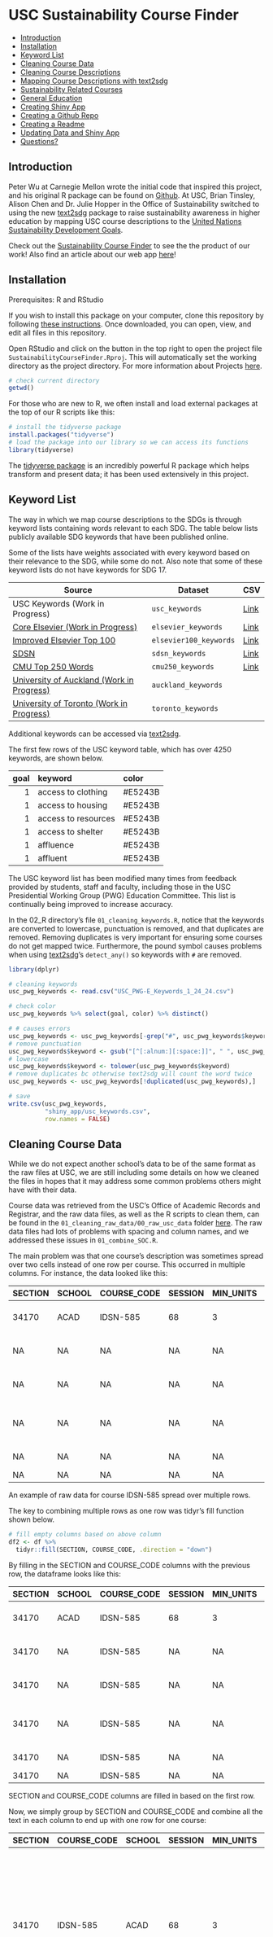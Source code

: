 USC Sustainability Course Finder
================

- [Introduction](#introduction)
- [Installation](#installation)
- [Keyword List](#keyword-list)
- [Cleaning Course Data](#cleaning-course-data)
- [Cleaning Course Descriptions](#cleaning-course-descriptions)
- [Mapping Course Descriptions with
  text2sdg](#mapping-course-descriptions-with-text2sdg)
- [Sustainability Related Courses](#sustainability-related-courses)
- [General Education](#general-education)
- [Creating Shiny App](#creating-shiny-app)
- [Creating a Github Repo](#creating-a-github-repo)
- [Creating a Readme](#creating-a-readme)
- [Updating Data and Shiny App](#updating-data-and-shiny-app)
- [Questions?](#questions)

<!-- # USC Sustainability Course Finder -->

## Introduction

Peter Wu at Carnegie Mellon wrote the initial code that inspired this
project, and his original R package can be found on
<a href="https://github.com/pwu97/SDGmapR" target="_blank">Github</a>.
At USC, Brian Tinsley, Alison Chen and Dr. Julie Hopper in the Office of
Sustainability switched to using the new
<a href="https://www.text2sdg.io/" target="_blank">text2sdg</a> package
to raise sustainability awareness in higher education by mapping USC
course descriptions to the
<a href="https://sdgs.un.org/goals" target="_blank">United Nations
Sustainability Development Goals</a>.

Check out the <a
href="https://usc-sustainability.shinyapps.io/Sustainability-Course-Finder/"
target="_blank">Sustainability Course Finder</a> to see the the product
of our work! Also find an article about our web app <a
href="https://news.usc.edu/207748/new-usc-sustainability-course-finder/"
target="_blank">here</a>!

## Installation

Prerequisites: R and RStudio

If you wish to install this package on your computer, clone this
repository by following <a
href="https://docs.github.com/en/repositories/creating-and-managing-repositories/cloning-a-repository"
target="_blank">these instructions</a>. Once downloaded, you can open,
view, and edit all files in this repository.

Open RStudio and click on the button in the top right to open the
project file `SustainabilityCourseFinder.Rproj`. This will automatically
set the working directory as the project directory. For more information
about Projects <a
href="https://support.posit.co/hc/en-us/articles/200526207-Using-RStudio-Projects#:~:text=Opening%20Projects,Rproj"
target="_blank">here</a>.

``` r
# check current directory
getwd()
```

For those who are new to R, we often install and load external packages
at the top of our R scripts like this:

``` r
# install the tidyverse package
install.packages("tidyverse")
# load the package into our library so we can access its functions
library(tidyverse)
```

The <a href="https://github.com/tidyverse/tidyverse"
target="_blank">tidyverse package</a> is an incredibly powerful R
package which helps transform and present data; it has been used
extensively in this project.

## Keyword List

The way in which we map course descriptions to the SDGs is through
keyword lists containing words relevant to each SDG. The table below
lists publicly available SDG keywords that have been published online.

Some of the lists have weights associated with every keyword based on
their relevance to the SDG, while some do not. Also note that some of
these keyword lists do not have keywords for SDG 17.

| Source                                                                                                                                                        | Dataset                | CSV                                                                                                                                                |
|---------------------------------------------------------------------------------------------------------------------------------------------------------------|------------------------|----------------------------------------------------------------------------------------------------------------------------------------------------|
| USC Keywords (Work in Progress)                                                                                                                               | `usc_keywords`         | <a href="https://github.com/USC-Office-of-Sustainability/SustainabilityCourseFinder/blob/main/shiny_app/usc_keywords.csv" target="_blank">Link</a> |
| <a href="https://data.mendeley.com/datasets/87txkw7khs/1" target="_blank">Core Elsevier (Work in Progress)</a>                                                | `elsevier_keywords`    | <a href="https://github.com/pwu97/SDGmapR/blob/main/datasets/elsevier_keywords_cleaned.csv" target="_blank">Link</a>                               |
| <a href="https://data.mendeley.com/datasets/9sxdykm8s4/2" target="_blank">Improved Elsevier Top 100</a>                                                       | `elsevier100_keywords` | <a href="https://github.com/pwu97/SDGmapR/blob/main/datasets/elsevier100_keywords_cleaned.csv" target="_blank">Link</a>                            |
| <a href="https://ap-unsdsn.org/regional-initiatives/universities-sdgs/" target="_blank">SDSN</a>                                                              | `sdsn_keywords`        | <a href="https://github.com/pwu97/SDGmapR/blob/main/datasets/sdsn_keywords_cleaned.csv" target="_blank">Link</a>                                   |
| <a href="https://www.cmu.edu/leadership/the-provost/provost-priorities/sustainability-initiative/sdg-definitions.html" target="_blank">CMU Top 250 Words</a>  | `cmu250_keywords`      | <a href="https://github.com/pwu97/SDGmapR/blob/main/datasets/cmu250_keywords_cleaned.csv" target="_blank">Link</a>                                 |
| <a href="https://www.sdgmapping.auckland.ac.nz/" target="_blank">University of Auckland (Work in Progress)</a>                                                | `auckland_keywords`    |                                                                                                                                                    |
| <a href="https://data.utoronto.ca/sustainable-development-goals-sdg-report/sdg-report-appendix/" target="_blank">University of Toronto (Work in Progress)</a> | `toronto_keywords`     |                                                                                                                                                    |

Additional keywords can be accessed via
<a href="https://www.text2sdg.io/reference/detect_sdg_systems.html"
target="_blank">text2sdg</a>.

The first few rows of the USC keyword table, which has over 4250
keywords, are shown below.

| goal | keyword             | color    |
|-----:|:--------------------|:---------|
|    1 | access to clothing  | \#E5243B |
|    1 | access to housing   | \#E5243B |
|    1 | access to resources | \#E5243B |
|    1 | access to shelter   | \#E5243B |
|    1 | affluence           | \#E5243B |
|    1 | affluent            | \#E5243B |

The USC keyword list has been modified many times from feedback provided
by students, staff and faculty, including those in the USC Presidential
Working Group (PWG) Education Committee. This list is continually being
improved to increase accuracy.

In the 02_R directory’s file `01_cleaning_keywords.R`, notice that the
keywords are converted to lowercase, punctuation is removed, and that
duplicates are removed. Removing duplicates is very important for
ensuring some courses do not get mapped twice. Furthermore, the pound
symbol causes problems when using
<a href="https://www.text2sdg.io/" target="_blank">text2sdg</a>’s
`detect_any()` so keywords with `#` are removed.

``` r
library(dplyr)

# cleaning keywords
usc_pwg_keywords <- read.csv("USC_PWG-E_Keywords_1_24_24.csv")

# check color
usc_pwg_keywords %>% select(goal, color) %>% distinct()

# # causes errors
usc_pwg_keywords <- usc_pwg_keywords[-grep("#", usc_pwg_keywords$keyword),]
# remove punctuation
usc_pwg_keywords$keyword <- gsub("[^[:alnum:][:space:]]", " ", usc_pwg_keywords$keyword)
# lowercase
usc_pwg_keywords$keyword <- tolower(usc_pwg_keywords$keyword)
# remove duplicates bc otherwise text2sdg will count the word twice
usc_pwg_keywords <- usc_pwg_keywords[!duplicated(usc_pwg_keywords),]

# save
write.csv(usc_pwg_keywords,
          "shiny_app/usc_keywords.csv",
          row.names = FALSE)
```

## Cleaning Course Data

While we do not expect another school’s data to be of the same format as
the raw files at USC, we are still including some details on how we
cleaned the files in hopes that it may address some common problems
others might have with their data.

<!-- add link to a file? -->

Course data was retrieved from the USC’s Office of Academic Records and
Registrar, and the raw data files, as well as the R scripts to clean
them, can be found in the `01_cleaning_raw_data/00_raw_usc_data` folder
<a
href="https://github.com/USC-Office-of-Sustainability/SustainabilityCourseFinder/tree/main/01_cleaning_raw_data/00_raw_usc_data"
target="_blank">here</a>. The raw data files had lots of problems with
spacing and column names, and we addressed these issues in
`01_combine_SOC.R`.

The main problem was that one course’s description was sometimes spread
over two cells instead of one row per course. This occurred in multiple
columns. For instance, the data looked like this:

| SECTION | SCHOOL | COURSE_CODE | SESSION | MIN_UNITS | MAX_UNITS | COURSE_TITLE | MODE | Link | PUBLISH | START_TIME          | END_TIME            | DAYS | TOTAL_ENR1 | MODALITY | INSTRUCTOR_NAME      | ASSIGNED_ROOM | TOTAL_ENR2 | COURSE_DESCRIPTION                                              |
|:--------|:-------|:------------|:--------|:----------|:----------|:-------------|:-----|:-----|:--------|:--------------------|:--------------------|:-----|:-----------|:---------|:---------------------|:--------------|:-----------|:----------------------------------------------------------------|
| 34170   | ACAD   | IDSN-585    | 68      | 3         | 3         | Capstone     | C    | NA   | Y       | 0.72916666666666663 | 0.79513888888888884 | T    | 13         | NA       | Clewis, Jay          | ONLINE        | 13         | Faculty-mentored, applied project with individual and team      |
| NA      | NA     | NA          | NA      | NA        | NA        | NA           | NA   | NA   | NA      | NA                  | NA                  | NA   | NA         | NA       | NA                   | NA            | NA         | components. Implement a prototype solution to a problem. Deploy |
| NA      | NA     | NA          | NA      | NA        | NA        | NA           | NA   | NA   | NA      | NA                  | NA                  | NA   | NA         | NA       | NA                   | NA            | NA         | relevant tools, methods and processes learned throughout the    |
| NA      | NA     | NA          | NA      | NA        | NA        | NA           | NA   | NA   | NA      | NA                  | NA                  | NA   | NA         | NA       | NA                   | NA            | NA         | program. Recommended preparation: all other required courses    |
| NA      | NA     | NA          | NA      | NA        | NA        | NA           | NA   | NA   | NA      | NA                  | NA                  | NA   | NA         | NA       | NA                   | NA            | NA         | (excluding concurrent courses).                                 |
| NA      | NA     | NA          | NA      | NA        | NA        | NA           | NA   | NA   | NA      | NA                  | NA                  | NA   | NA         | NA       | Arnoult, Jean-Michel | NA            | NA         | NA                                                              |

An example of raw data for course IDSN-585 spread over multiple rows.

The key to combining multiple rows as one row was tidyr’s fill function
shown below.

``` r
# fill empty columns based on above column
df2 <- df %>%
  tidyr::fill(SECTION, COURSE_CODE, .direction = "down")
```

By filling in the SECTION and COURSE_CODE columns with the previous row,
the dataframe looks like this:

| SECTION | SCHOOL | COURSE_CODE | SESSION | MIN_UNITS | MAX_UNITS | COURSE_TITLE | MODE | Link | PUBLISH | START_TIME          | END_TIME            | DAYS | TOTAL_ENR1 | MODALITY | INSTRUCTOR_NAME      | ASSIGNED_ROOM | TOTAL_ENR2 | COURSE_DESCRIPTION                                              |
|:--------|:-------|:------------|:--------|:----------|:----------|:-------------|:-----|:-----|:--------|:--------------------|:--------------------|:-----|:-----------|:---------|:---------------------|:--------------|:-----------|:----------------------------------------------------------------|
| 34170   | ACAD   | IDSN-585    | 68      | 3         | 3         | Capstone     | C    | NA   | Y       | 0.72916666666666663 | 0.79513888888888884 | T    | 13         | NA       | Clewis, Jay          | ONLINE        | 13         | Faculty-mentored, applied project with individual and team      |
| 34170   | NA     | IDSN-585    | NA      | NA        | NA        | NA           | NA   | NA   | NA      | NA                  | NA                  | NA   | NA         | NA       | NA                   | NA            | NA         | components. Implement a prototype solution to a problem. Deploy |
| 34170   | NA     | IDSN-585    | NA      | NA        | NA        | NA           | NA   | NA   | NA      | NA                  | NA                  | NA   | NA         | NA       | NA                   | NA            | NA         | relevant tools, methods and processes learned throughout the    |
| 34170   | NA     | IDSN-585    | NA      | NA        | NA        | NA           | NA   | NA   | NA      | NA                  | NA                  | NA   | NA         | NA       | NA                   | NA            | NA         | program. Recommended preparation: all other required courses    |
| 34170   | NA     | IDSN-585    | NA      | NA        | NA        | NA           | NA   | NA   | NA      | NA                  | NA                  | NA   | NA         | NA       | NA                   | NA            | NA         | (excluding concurrent courses).                                 |
| 34170   | NA     | IDSN-585    | NA      | NA        | NA        | NA           | NA   | NA   | NA      | NA                  | NA                  | NA   | NA         | NA       | Arnoult, Jean-Michel | NA            | NA         | NA                                                              |

SECTION and COURSE_CODE columns are filled in based on the first row.

Now, we simply group by SECTION and COURSE_CODE and combine all the text
in each column to end up with one row for one course:

| SECTION | COURSE_CODE | SCHOOL | SESSION | MIN_UNITS | MAX_UNITS | COURSE_TITLE | MODE | Link | PUBLISH | START_TIME          | END_TIME            | DAYS | TOTAL_ENR | MODALITY | INSTRUCTOR_NAME                  | ASSIGNED_ROOM | TOTAL_ENR1 | COURSE_DESCRIPTION                                                                                                                                                                                                                                                                   |
|:--------|:------------|:-------|:--------|:----------|:----------|:-------------|:-----|:-----|:--------|:--------------------|:--------------------|:-----|:----------|:---------|:---------------------------------|:--------------|:-----------|:-------------------------------------------------------------------------------------------------------------------------------------------------------------------------------------------------------------------------------------------------------------------------------------|
| 34170   | IDSN-585    | ACAD   | 68      | 3         | 3         | Capstone     | C    | NA   | Y       | 0.72916666666666663 | 0.79513888888888884 | T    | 13        | NA       | Clewis, Jay;Arnoult, Jean-Michel | ONLINE        | 13         | Faculty-mentored, applied project with individual and team components. Implement a prototype solution to a problem. Deploy relevant tools, methods and processes learned throughout the program. Recommended preparation: all other required courses (excluding concurrent courses). |

Final row for course IDSN-585.

The process is the same for both CSV and Excel files. The only
difference is that CSV files have an extra DEPTOWNERNAME column. While
cleaning the SOC files, we also added an “origin” column which indicates
which year and term the data is from.

Once all the files have been cleaned and saved in a new folder
clean_data, we can combine them all into one dataframe with the
following code:

``` r
ff <- list.files("01_cleaning_raw_data/00_raw_usc_data/clean_data", 
                 pattern = "csv", full.names = TRUE)
# read data
tmp <- lapply(ff, read.csv)

# combine
combined_data <- data.table::rbindlist(tmp, fill = TRUE)

write.csv(combined_data,
          "combined_data.csv",
          row.names = FALSE)
```

In the next R file, `02_formatting.R`, we read in the combined clean CSV
and reformat it. In this file, we change column names, count the number
of students and sections for each section, cut out courses listed purely
for enrollment credit, and we create the “semester,” “all_semesters,”
and “course_level” columns. To see this code please see the R script <a
href="https://github.com/USC-Office-of-Sustainability/SustainabilityCourseFinder/tree/main/01_cleaning_raw_data/00_raw_usc_data/02_formatting.R"
target="_blank">here</a>. In this script, some of the cleaning is done
in one function, `clean_data`, and some cleaning processes are done with
helper functions like `get_semester` and `get_course_level`.

One important piece of this file is excluding certain courses. For
example, courses with titles containing “Directed Research” and
Individual Instruction”, courses with exact titles “Advanced Research
Experience” and Board Development”, courses with descriptions containing
“Directed undergraduate research” and “Directed graduate research”, and
courses with course IDs ending in 490, 790, and 594 are all removed. You
can add additional rules to the clean_data function:

``` r
# a snippet of code from 02_cleaning_2020-2023.R
titles_containing = c("Directed Research",
                        "Individual Instruction")
titles_matching = c("Advanced Research Experience",
                      "Board Development")
descriptions_containing = c("Directed undergraduate research",
                              "Directed graduate research")
data_clean <- raw_data %>%
    filter(!grepl(paste(titles_containing, collapse = "|"), COURSE_TITLE) & 
             !COURSE_TITLE %in% titles_matching &
             !grepl(paste(descriptions_containing, collapse = "|"), COURSE_DESCRIPTION) &
             !grepl("-[47]90|-594", COURSE_CODE))
```

Note that when you make an update to data like such, you must go and
rerun the next R scripts with the new data to update all of the data
frames for the shiny app. Once we create the cleaned `usc_courses.csv`,
we duplicate it and move it up one directory so that we can run more
code on it.

In the above directory, `01_cleaning_raw_data`, there is an R script
that shows you how to add a course to the dataframe
`01_adding_course.R`. It is important that you include ALL COLUMNS when
adding new entries – otherwise the data will get messy.

## Cleaning Course Descriptions

Once we have the cleaned dataframe with correct column names, we now
clean the course descriptions in
`01_cleaning_raw_data/03_cleaning_course_descriptions.R` to increase the
accuracy of the mapping we will perform to the keyword list.

This file corrects context-dependency issues that lead to inaccurate
mappings of courses to SDGs. For example, courses with the phrases
“business environment” or “learning environment” should not be mapped to
the word “environment” and its related SDGs.

First some typos in the course descriptions are corrected using
`stri_replace_all_regex` from the
<a href="https://stringi.gagolewski.com/" target="_blank">stringi
package</a>.

Next we want to create a new column “clean_course_desc” which holds the
course description of the course without punctuation except apostrophes
and corrected context dependencies.

``` r
usc_courses$clean_course_desc <- 
  apply_context_dependency(remove_punctuation(usc_courses$course_desc))
```

The `remove_punctuation` function simply replaces all punctuation in the
text with a space using gsub. Learn more about regular expressions in R
by typing `?base::regex` into the console.

``` r
remove_punctuation <- function(tt) {
  gsub("[^[:alnum:][:space:]']", " ", tt)
}
```

The `apply_context_dependency` function uses `stri_replace_all_regex` to
replace advertising ecosystem with advertising domain in all course
descriptions. There is a file called `context_dependencies.csv` which
lists all the replacements to be made as two columns: before and after.
You can use regex capture groups for more generic matches. Warning: the
more context dependencies in the csv file, the slower this function will
run.

Once we have the output from this cleaning, `usc_courses_cleaned.csv`,
we duplicate it and move it to the `data` directory where we will be
working from now on. Now, all of our R scripts will be from the `02_R`
directory and our data will be in this data directory.

## Mapping Course Descriptions with text2sdg

Our previous strategy to map course descriptions took over 6 hours to
run. We now use
<a href="https://www.text2sdg.io/" target="_blank">text2sdg</a>’s
`detect_any` function to map course descriptions in less than 5 minutes.

Now, we are ready to map the clean course descriptions void of
punctuation errors and major context dependencies to our keyword list
and the 17 SDGs. In the `02_R` directory, find the code to map course
descriptions in `02_using_text2sdg.R`.  
First we need to create a system to use the USC keywords. The system
needs to have 3 columns: system name, SDG, and query.

``` r
# create system for text2sdg
usc_pwg_system <- usc_pwg_keywords %>%
  mutate(system = "usc_pwg",
         query = paste0('"', keyword, '"')) %>%
  rename(sdg = goal) %>%
  select(system, sdg, query)
```

Make sure the keywords and the text (course description) have no
punctuation and are lowercase, so that detect_any can find the keywords
in the text.

Next we run detect_any using our keyword system. This function will only
count a keyword once. The output from this function is a dataframe with
columns: document, sdg, system, query_id, features, hit. The important
columns are document, sdg, and features. The document number corresponds
to the row number of usc_courses dataframe. SDG got changed into
‘SDG-01’ not 1. Features that are made up of multiple words get split by
commas in this column, so I glued them back together. If a course gets
mapped to multiple SDGs it will show up multiple rows in the dataframe.

``` r
# duplicate keywords will only count as 1
hits <- detect_any(usc_courses$text, usc_pwg_system, output = "features")
# remove commas in features
hits$cleanfeatures <- gsub(",", "", hits$features)
# get sdg number
hits$sdg_num <- sapply(hits$sdg, function(x) {
  as.numeric(strsplit(x, "-")[[1]][2])
})
```

Then we want the color for the corresponding sdg (and keyword) by
merging the dataframe with the original keywords.

``` r
hits_color <- merge(hits, usc_pwg_keywords, 
                    by.x = c("cleanfeatures", "sdg_num"), 
                    by.y = c("keyword", "goal")) %>%
  select(document, sdg_num, cleanfeatures, color)
```

Next, we want to combine the dataframe with our original course info
dataframe. In addition we want two columns that summarize a course’s
keywords and goals.

``` r
master_course_sdg_data <- merge(hits_color, usc_courses, by.x = "document", by.y = "rowID", all.y = TRUE) %>%
  rename(keyword = cleanfeatures, goal = sdg_num) %>%
  select(document, school, courseID, course_title, instructor, section, semester, keyword, goal, color, course_desc, text, department, N.Sections, year, course_level, total_enrolled, all_semesters) %>%
  arrange(courseID) %>%
  group_by(document) %>%
  mutate(all_keywords = paste(unique(keyword), collapse = ","),
         all_goals = paste(sort(unique(goal)), collapse = ","))
```

## Sustainability Related Courses

After mapping, we analyze the goals that a course maps to and classify
it as `Sustainability-Focused`,`Sustainability-Inclusive`,
`SDG-Related`, or `Not Related`.

Our current method for classifying courses is as follows:

- Sustainability-Focused: a course (title/description) maps to one or
  more social/economic SDG (1-5, 8-11, 16, 17) AND one or more
  environmental SDG (6, 7, 12, 13, 14, 15)

- Sustainability-Inclusive: a course (title/description) maps to at
  least 2 keywords across 2 SDGs (within either a social/economic OR an
  environmental category)

- SDG-Related: a course (title/description) maps to at 1 keyword for at
  least 1 SDG

- Not-Related: a course (title/description) does not map to any SDG
  keywords

Code for achieving these labels are found in the R script
`02_using_text2sdg.R`.

Lastly, we also want a count of the number of occurrences of each
keyword in the course description using `str_count`.

## General Education

We were given completely a different set of data for USC’s general
education requirements. Code for obtaining the GE categories and course
titles is found in `03_general_education.R`. In this script, we join the
GE data with the course and sustainability data and then go through and
ensure that unmapped courses have “Not Related” as the sustainability
classification. The resulting dataframe is used in the Shiny App for the
general education page.

## Creating Shiny App

We can assure that anyone using this github repository can replicate the
shiny app with little to no coding experience. To learn the basics,
refer to
<a href="https://rstudio.github.io/shinydashboard/" target="_blank">this
tutorial</a>.

If you follow along with the code in the `app.R` file in the “shiny_app”
directory, you will understand the structure and functionality of a
shiny app.

One important tip for making various plots in the dashboard is that it
is often helpful to create a new R script to generate a dataframe that
is easier to work with for the purposes of that plot / function. In the
`02_R` directory, the file `sustainability_related_classes.R` containts
code to generate `classes_by_sdgs.csv` which is used for one of the
barcharts in the dashboard. We found it incredibly helpful to write code
to generate plots in another file so you can quickly go through trial
and error instead of opening the dashboard every time. Lastly, **Google,
ChatGPT and stackOverflow are your coding friends**… Plenty of people
out there are struggling with the same things you struggle with in R and
Rshiny.

## Creating a Github Repo

To make a github repository, follow <a
href="https://docs.github.com/en/get-started/quickstart/create-a-repo"
target="_blank">this tutorial</a> and consider downloading the
<a href="https://desktop.github.com/" target="_blank">GitHub Desktop
App</a>. You can also make commits and pushes using the Git button on
the top bar of RStudio.

## Creating a Readme

To create a Readme, familiarize yourself with
<a href="https://www.markdownguide.org/getting-started"
target="_blank">Markdown</a> and
<a href="https://rmarkdown.rstudio.com/articles_intro.html"
target="_blank">R Markdown</a>. In `.Rmd` (R Markdown) files, you can
specify the `output` of the document to be a `github_document` and when
you “knit” the `.Rmd` file, it will automatically generate a `.md`
(markdown) file in the directory which will be displayed on your github
page! You can find more information
[here](https://rmarkdown.rstudio.com/github_document_format.html). You
can also refer to the README.Rmd file to see how Brian Tinsley created
this original readme file.

## Updating Data and Shiny App

When the keywords or course data are updated, the way we have been
updating the shiny app is by rerunning all of the files in order with
the new data. When doing so, we remove the old files from the `Data`
folder and the `shiny_app` folder, but we recommend storing them in a
backup folder elsewhere in the case that the new run of code doesn’t
work.

Which files you will have to rerun is determined by what data you are
updating. If the raw course data is updated, you will need to start from
the beginning (at
`01_cleaning_raw_data/00_raw_usc_data/01_cleaning_scattered_files.R`)
and clean and combine all of the school data again. Similarly, if you
are adding / fixing keyword mapping issues with context dependencies,
you will need to clean the course data again (starting at
`01_cleaning_raw_data/03_cleaning_course_descriptions.R`). If you are
only updating the keywords list, then you only need to rerun code
starting at the mapping of course descriptions (starting at
`02_R/01_cleaning_keywords.R`).

## Questions?

We are very grateful to the developers that responded to our emails and
helped us along the way. If you have any questions, comments, or
concerns, please reach out to Brian Tinsley: <btinsley@usc.edu> or Julie
Hopper <juliehop@usc.edu>
